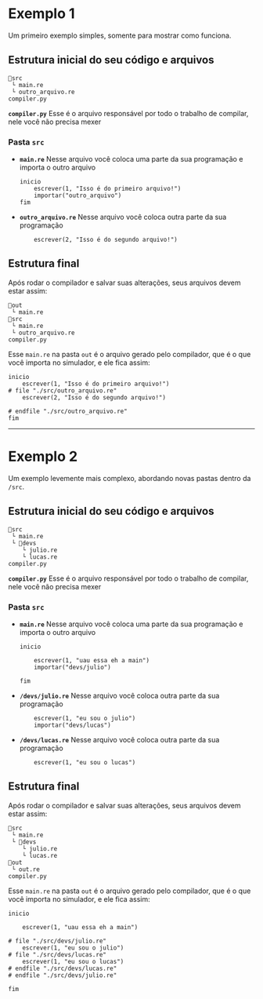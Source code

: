 # Exemplo 1
Um primeiro exemplo simples, somente para mostrar como funciona.
## Estrutura inicial do seu código e arquivos
```
📂src
 └ main.re
 └ outro_arquivo.re
compiler.py
```

**`compiler.py`**
Esse é o arquivo responsável por todo o trabalho de compilar, nele você não precisa mexer

### Pasta `src`
- **`main.re`**
Nesse arquivo você coloca uma parte da sua programação e importa o outro arquivo
    ```re
    inicio
        escrever(1, "Isso é do primeiro arquivo!")
        importar("outro_arquivo")
    fim
    ```
- **`outro_arquivo.re`**
Nesse arquivo você coloca outra parte da sua programação
    ```re
        escrever(2, "Isso é do segundo arquivo!")
    ```

## Estrutura final
Após rodar o compilador e salvar suas alterações, seus arquivos devem estar assim:
```
📂out
 └ main.re
📂src
 └ main.re
 └ outro_arquivo.re
compiler.py
```
Esse `main.re` na pasta `out` é o arquivo gerado pelo compilador, que é o que você importa no simulador, e ele fica assim:
```re
inicio
    escrever(1, "Isso é do primeiro arquivo!")
# file "./src/outro_arquivo.re"
    escrever(2, "Isso é do segundo arquivo!")

# endfile "./src/outro_arquivo.re"
fim
```
---
# Exemplo 2
Um exemplo levemente mais complexo, abordando novas pastas dentro da `/src`.
## Estrutura inicial do seu código e arquivos
```
📂src
 └ main.re
 └ 📂devs
    └ julio.re
    └ lucas.re
compiler.py
```

**`compiler.py`**
Esse é o arquivo responsável por todo o trabalho de compilar, nele você não precisa mexer

### Pasta `src`
- **`main.re`**
Nesse arquivo você coloca uma parte da sua programação e importa o outro arquivo
    ```re
    inicio

        escrever(1, "uau essa eh a main")
        importar("devs/julio")

    fim
    ```

- **`/devs/julio.re`**
Nesse arquivo você coloca outra parte da sua programação
    ```re
        escrever(1, "eu sou o julio")
        importar("devs/lucas")
    ```
- **`/devs/lucas.re`**
Nesse arquivo você coloca outra parte da sua programação
    ```re
        escrever(1, "eu sou o lucas")
    ```


## Estrutura final
Após rodar o compilador e salvar suas alterações, seus arquivos devem estar assim:
```
📂src
 └ main.re
 └ 📂devs
    └ julio.re
    └ lucas.re
📂out
 └ out.re
compiler.py
```
Esse `main.re` na pasta `out` é o arquivo gerado pelo compilador, que é o que você importa no simulador, e ele fica assim:
```re
inicio

    escrever(1, "uau essa eh a main")

# file "./src/devs/julio.re"
    escrever(1, "eu sou o julio")
# file "./src/devs/lucas.re"
    escrever(1, "eu sou o lucas")
# endfile "./src/devs/lucas.re"
# endfile "./src/devs/julio.re"

fim
```

